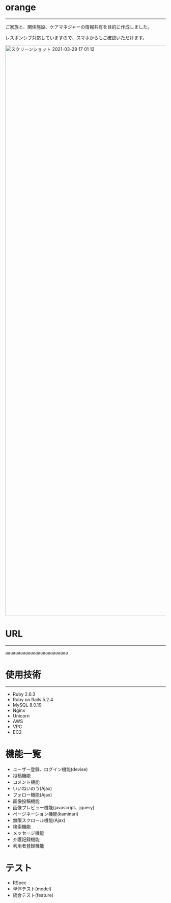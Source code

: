 # orange
***

ご家族と、関係施設、ケアマネジャーの情報共有を目的に作成しました。

レスポンシブ対応していますので、スマホからもご確認いただけます。

<img width="1792" alt="スクリーンショット 2021-03-29 17 01 12" src="https://user-images.githubusercontent.com/61938584/112808635-28536880-90b4-11eb-8148-a7e45d73469f.png">

# URL
***

aaaaaaaaaaaaaaaaaaaaaaaaa

# 使用技術
***
- Ruby 2.6.3
- Ruby on Rails 5.2.4
- MySQL 8.0.19
- Nginx
- Unicorn
- AWS
 - VPC
 - EC2

# 機能一覧
- ユーザー登録、ログイン機能(devise)
- 投稿機能
- コメント機能
- いいねいのう(Ajax)
- フォロー機能(Ajax)
- 画像投稿機能
- 画像プレビュー機能(javascript、jquery)
- ページネーション機能(kaminari)
- 無限スクロール機能(Ajax)
- 検索機能
- メッセージ機能
- 介護記録機能
- 利用者登録機能

# テスト
- RSpec
 - 単体テスト(model)
 - 統合テスト(feature)
